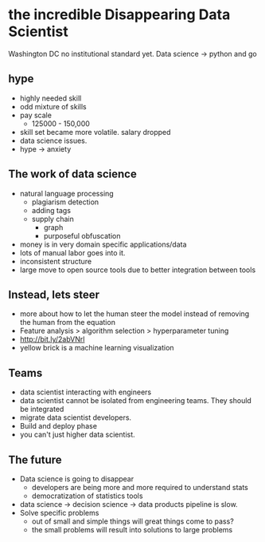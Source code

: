 # the incredible Disappearing Data Scientist
Washington DC
no institutional standard yet.
Data science -> python and go
## hype
* highly needed skill
* odd mixture of skills
* pay scale
    * 125000 - 150,000
* skill set became more volatile. salary dropped
* data science issues.
* hype -> anxiety
## The work of data science
* natural language processing
    * plagiarism detection
    * adding tags
    * supply chain
        * graph
        * purposeful obfuscation
* money is in very domain specific applications/data
* lots of manual labor goes into it.
* inconsistent structure
* large move to open source tools due to better integration between tools
## Instead, lets steer
* more about how to let the human steer the model instead of removing the human from the equation
* Feature analysis > algorithm selection > hyperparameter tuning
* http://bit.ly/2abVNrl
* yellow brick is a machine learning visualization
## Teams
* data scientist interacting with engineers
* data scientist cannot be isolated from engineering teams. They should be integrated
* migrate data scientist developers.
* Build and deploy phase
* you can't just higher data scientist.
## The future
* Data science is going to disappear
    * developers are being more and more required to understand stats
    * democratization of statistics tools
* data science -> decision science -> data products pipeline is slow.
* Solve specific problems
    * out of small and simple things will great things come to pass?
    * the small problems will result into solutions to large problems
    